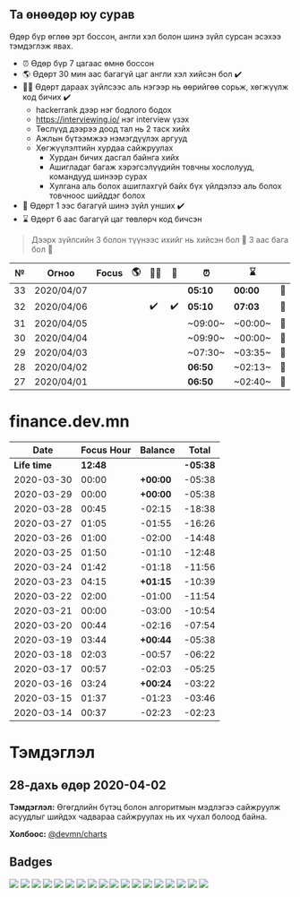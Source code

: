 ## Та өнөөдөр юу сурав

Өдөр бүр өглөө эрт боссон, англи хэл болон шинэ зүйл сурсан эсэхээ тэмдэглэж явах.

- :alarm_clock: Өдөр бүр 7 цагаас өмнө боссон
- :earth_americas: Өдөрт 30 мин аас багагүй цаг англи хэл хийсэн бол :heavy_check_mark:
- :man_technologist: Өдөрт дараах зүйлсээс аль нэгээр нь өөрийгөө сорьж, хөгжүүлж код бичих :heavy_check_mark:
  - hackerrank дээр нэг бодлого бодох
  - https://interviewing.io/ нэг interview үзэх
  - Төслүүд дээрээ доод тал нь 2 таск хийх 
  - Ажлын бүтээмжээ нэмэгдүүлэх аргууд
  - Хөгжүүлэлтийн хурдаа сайжруулах
    - Хурдан бичих дасгал байнга хийх
    - Ашигладаг багаж хэрэгсэлүүдийн товчны хослолууд, командууд шинээр сурах
    - Хулгана аль болох ашиглахгүй байх бүх үйлдэлээ аль болох товчноос шийддэг болох
 - :open_book: Өдөрт 1 ээс багагүй шинэ зүйл унших :heavy_check_mark:
 - :hourglass: Өдөрт 6 аас багагүй цаг төвлөрч код бичсэн

> Дээрх зүйлсийн 3 болон түүнээс ихийг нь хийсэн бол :triangular_flag_on_post: 3 аас бага бол :poop:

| №   | Огноо      | Focus | :earth_americas: | :man_technologist: | :open_book: | :alarm_clock: | :hourglass: |        |
| --- | ---------- | ----- | ---------------- | ------------------ | ----------- | ------------- | ----------- | ------ |
| 33  | 2020/04/07 |       |                  |                    |             | **05:10**       | **00:00**   | :triangular_flag_on_post: |
| 32  | 2020/04/06 |       |                  |:heavy_check_mark:  |:heavy_check_mark:| **05:10**       | **07:03**   | :triangular_flag_on_post: |
| 31  | 2020/04/05 |       |                  |                    |             | ~09:00~       | ~00:00~   | :poop: |
| 30  | 2020/04/04 |       |                  |                    |             | ~09:90~       | ~00:00~   | :poop: |
| 29  | 2020/04/03 |       |                  |                    |             | ~07:30~       | ~03:35~   | :poop: |
| 28  | 2020/04/02 |       |                  |                    |             | **06:50**     | ~02:13~     | :poop: |
| 27  | 2020/04/01 |       |                  |                    |             | **06:50**     | ~02:40~     | :poop: |

# finance.dev.mn

| Date          | Focus Hour | Balance    | Total      |
| ------------- | ---------- | ---------- | ---------- |
| **Life time** | **12:48**  |            | **-05:38** |
| 2020-03-30    | 00:00      | **+00:00** | -05:38     |
| 2020-03-29    | 00:00      | **+00:00** | -05:38     |
| 2020-03-28    | 00:45      | -02:15     | -18:38     |
| 2020-03-27    | 01:05      | -01:55     | -16:26     |
| 2020-03-26    | 01:00      | -02:00     | -14:48     |
| 2020-03-25    | 01:50      | -01:10     | -12:48     |
| 2020-03-24    | 01:42      | -01:18     | -11:56     |
| 2020-03-23    | 04:15      | **+01:15** | -10:39     |
| 2020-03-22    | 02:00      | -01:00     | -11:54     |
| 2020-03-21    | 00:00      | -03:00     | -10:54     |
| 2020-03-20    | 00:44      | -02:16     | -07:54     |
| 2020-03-19    | 03:44      | **+00:44** | -05:38     |
| 2020-03-18    | 02:03      | -00:57     | -06:22     |
| 2020-03-17    | 00:57      | -02:03     | -05:25     |
| 2020-03-16    | 03:24      | **+00:24** | -03:22     |
| 2020-03-15    | 01:37      | -01:23     | -03:46     |
| 2020-03-14    | 00:37      | -02:23     | -02:23     |

# Тэмдэглэл

## 28-дахь өдөр 2020-04-02

**Тэмдэглэл:** Өгөгдлийн бүтэц болон алгоритмын мэдлэгээ сайжруулж асуудлыг шийдэх чадвараа сайжруулах нь их чухал болоод байна.

**Холбоос:** [@devmn/charts](https://www.npmjs.com/package/@devmn/charts)

[11]: #11-дахь-өдөр-2020-03-16

## Badges

![][finf-dev] ![][finb-dev]
![][marketf-dev] ![][marketm-dev] ![][marketb-dev]
![][jishof-dev] ![][jishom-dev] ![][jishob-dev]
![][codegen-dev]
![][api-chatbot] ![][stu-chatbot] ![][sim-chatbot] ![][www-chatbot]
![][@devmn/charts] ![][@devmn/event-emitter] ![][@devmn/image-viewer] ![][@devmn/multi-select] ![][@devmn/stepper]

[devmn]: https://img.shields.io/badge/www.dev.mn-4285f4?style=flat-square&logo=typescript
[finf-dev]: https://img.shields.io/badge/finance-dev.mn-4285f4?style=flat-square&logo=angular
[finb-dev]: https://img.shields.io/badge/finance-dev.mn-4285f4?style=flat-square&logo=spring
[notes-dev]: https://img.shields.io/badge/notes-dev.mn-4285f4?style=flat-square&logo=angular
[codegen-dev]: https://img.shields.io/badge/codegen-dev.mn-4285f4?style=flat-square&logo=angular
[marketf-dev]: https://img.shields.io/badge/market-dev.mn-4285f4?style=flat-square&logo=angular
[marketm-dev]: https://img.shields.io/badge/market-dev.mn-4285f4?style=flat-square&logo=flutter
[marketb-dev]: https://img.shields.io/badge/market-dev.mn-4285f4?style=flat-square&logo=node.js
[jishof-dev]: https://img.shields.io/badge/jisho-dev.mn-4285f4?style=flat-square&logo=angular
[jishom-dev]: https://img.shields.io/badge/jisho-dev.mn-4285f4?style=flat-square&logo=flutter
[jishob-dev]: https://img.shields.io/badge/jisho-dev.mn-4285f4?style=flat-square&logo=node.js
[vue-dev]: https://img.shields.io/badge/vue-dev.mn-4285f4?style=flat-square&logo=vue.js
[rxjs-dev]: https://img.shields.io/badge/rxjs-dev.mn-4285f4?style=flat-square&logo=typescript
[api-chatbot]: https://img.shields.io/badge/backend-chatbots.mn-007acc?style=flat-square&logo=node.js
[stu-chatbot]: https://img.shields.io/badge/studio-chatbots.mn-007acc?style=flat-square&logo=angular
[sim-chatbot]: https://img.shields.io/badge/simulator-chatbots.mn-007acc?style=flat-square&logo=angular
[www-chatbot]: https://img.shields.io/badge/www-chatbots.mn-007acc?style=flat-square&logo=angular
[@devmn/charts]: https://img.shields.io/badge/@devmn/charts-007acc?style=flat-square&logo=npm
[@devmn/event-emitter]: https://img.shields.io/badge/@devmn/event--emitter-007acc?style=flat-square&logo=npm
[@devmn/image-viewer]: https://img.shields.io/badge/@devmn/image--viewer-007acc?style=flat-square&logo=npm
[@devmn/multi-select]: https://img.shields.io/badge/@devmn/multi--select-007acc?style=flat-square&logo=npm
[@devmn/stepper]: https://img.shields.io/badge/@devmn/stepper-007acc?style=flat-square&logo=npm
